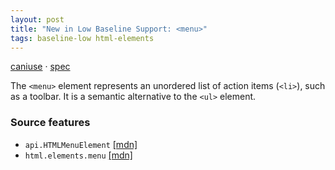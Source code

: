 ```yaml
---
layout: post
title: "New in Low Baseline Support: <menu>"
tags: baseline-low html-elements
---
```


[caniuse](https://caniuse.com/?search=menu) · [spec](https://html.spec.whatwg.org/multipage/grouping-content.html#menus)

The `<menu>` element represents an unordered list of action items (`<li>`), such as a toolbar. It is a semantic alternative to the `<ul>` element.

### Source features

- ``api.HTMLMenuElement`` [[mdn]](https://https://developer.mozilla.org/en-US/search?q=api.HTMLMenuElement)
- ``html.elements.menu`` [[mdn]](https://https://developer.mozilla.org/en-US/search?q=html.elements.menu)
